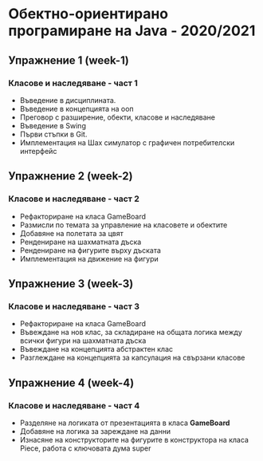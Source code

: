 # Обектно-ориентирано програмиране на Java - 2020/2021


## Упражнение 1 (week-1)
### Класове и наследяване - част 1

- Въведение в дисциплината.
- Въведение в концепцията на ооп
- Преговор с разширение, обекти, класове и наследяване
- Въведение в Swing 
- Първи стъпки в Git.
- Имплементация на Шах симулатор с графичен потребителски интерфейс

## Упражнение 2 (week-2)
### Класове и наследяване - част 2

- Рефакториране на класа GameBoard
- Размисли по темата за управление на класовете и обектите
- Добавяне на полетата за цвят
- Рендениране на шахматната дъска
- Рендениране на фигурите върху дъската
- Имплементация на движение на фигури

## Упражнение 3 (week-3)
### Класове и наследяване - част 3

- Рефакториране на класа GameBoard
- Въвеждане на нов клас, за складиране на общата логика между всички фигури на шахматната дъска
- Въвеждане на концепцията абстрактен клас
- Разглеждане на концепцията за капсулация на свързани класове

## Упражнение 4 (week-4)
### Класове и наследяване - част 4

- Разделяне на логиката от презентацията в класа **GameBoard** 
- Добавяне на логика за зареждане на данни 
- Изнасяне на конструкторите на фигурите в конструктора на класа Piece, работа с ключовата дума super